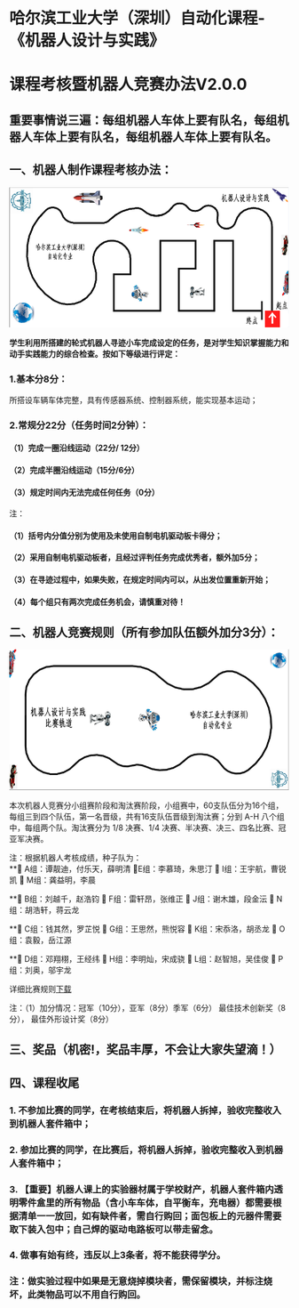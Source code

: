 
# 哈尔滨工业大学（深圳）自动化课程-《机器人设计与实践》
# 课程考核暨机器人竞赛办法V2.0.0

## 重要事情说三遍：每组机器人车体上要有队名，每组机器人车体上要有队名，每组机器人车体上要有队名。
## 一、机器人制作课程考核办法：
![考核赛道](https://github.com/HITSZ-NRSL/HITSZ-AutoCourses/raw/master/robotDesignPractice/assessmentrules/examlane.png)

**学生利用所搭建的轮式机器人寻迹小车完成设定的任务，是对学生知识掌握能力和动手实践能力的综合检查。按如下等级进行评定：**
### 1.基本分8分：
所搭设车辆车体完整，具有传感器系统、控制器系统，能实现基本运动；
### 2.常规分22分（任务时间2分钟）：
#### （1）完成一圈沿线运动（22分/ 12分）
#### （2）完成半圈沿线运动（15分/6分）
#### （3）规定时间内无法完成任何任务（0分）
注：
#### （1）括号内分值分别为使用及未使用自制电机驱动板卡得分；
#### （2）采用自制电机驱动板者，且经过评判任务完成优秀者，额外加5分；
#### （3）在寻迹过程中，如果失败，在规定时间内可以，从出发位置重新开始；
#### （4）每个组只有两次完成任务机会，请慎重对待！

## 二、机器人竞赛规则（所有参加队伍额外加分3分）：
![竞速赛道](https://github.com/HITSZ-NRSL/HITSZ-AutoCourses/raw/master/robotDesignPractice/assessmentrules/racelane.png)

本次机器人竞赛分小组赛阶段和淘汰赛阶段，小组赛中，60支队伍分为16个组，每组三到四个队伍，第一名晋级，共有16支队伍晋级到淘汰赛；分到 A-H 八个组中，每组两个队。淘汰赛分为 1/8 决赛、1/4 决赛、半决赛、决三、四名比赛、冠亚军决赛。

注：根据机器人考核成绩，种子队为：  
** A组：谭靓迪，付乐天，薛明清 E组：李慕琦，朱思汀   I组：王宇航，曹锐凯    M组：龚益明，李晨

** B组：刘越千，赵浩钧         F组：雷轩昂，张维正   J组：谢木雄，段金沄    N组：胡浩轩，蒋云龙 

** C组：钱其然，罗芷悦         G组：王思然，熊悦容   K组：宋忝洛，胡丞龙    O组：袁毅，岳江源

** D组：邓翔栩，王经纬         H组：李明灿，宋成骁   L组：赵智旭，吴佳俊    P组：刘奥，邬宇龙
  
详细比赛规则[下载](https://github.com/HITSZ-NRSL/HITSZ-AutoCourses/raw/master/robotDesignPractice/assessmentrules/racerules2018.pdf)

注：（1）加分情况：冠军（10分），亚军（8分）季军（6分） 最佳技术创新奖（8分）， 最佳外形设计奖（8分）

## 三、奖品（机密!，奖品丰厚，不会让大家失望滴！）

## 四、课程收尾
### 1. 不参加比赛的同学，在考核结束后，将机器人拆掉，验收完整收入到机器人套件箱中；
### 2. 参加比赛的同学，在比赛后，将机器人拆掉，验收完整收入到机器人套件箱中；
### 3. 【重要】机器人课上的实验器材属于学校财产，机器人套件箱内透明零件盒里的所有物品（含小车车体，自平衡车，充电器）都需要根据清单一一放回，如有缺件者，需自行购回；面包板上的元器件需要取下装入包中；自己焊的驱动电路板可以带走留念。
### 4. 做事有始有终，违反以上3条者，将不能获得学分。
### 注：做实验过程中如果是无意烧掉模块者，需保留模块，并标注烧坏，此类物品可以不用自行购回。

